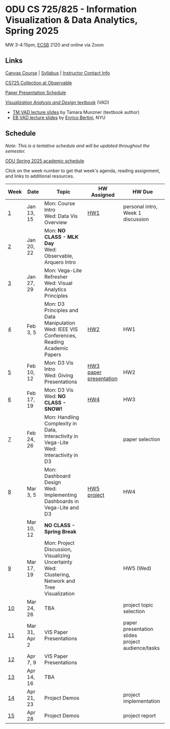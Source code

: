 # ODU CS 725/825 - Information Visualization & Data Analytics, Spring 2025

MW 3-4:15pm, [ECSB](https://odu.edu/life/buildings/buildings/ecsb) 2120 and online via Zoom

## Links

[Canvas Course](https://canvas.odu.edu/courses/177607) | [Syllabus](syllabus.md) | [Instructor Contact Info](https://canvas.odu.edu/courses/177607/pages/0-dot-2-%7C-meet-your-instructor)

[CS725 Collection at Observable](https://observablehq.com/collection/@oducs-vis/cs-725)

[Paper Presentation Schedule](https://canvas.odu.edu/courses/177607/pages/paper-presentation-schedule)

[*Visualization Analysis and Design* textbook](https://www.cs.ubc.ca/~tmm/vadbook/) (VAD)

* [TM VAD lecture slides](https://www.cs.ubc.ca/~tmm/talks.html#vadallslides) by Tamara Munzner (textbook author)
* [EB VAD lecture slides](http://bit.ly/lecture-slides-iv16) by [Enrico Bertini](http://enrico.bertini.io/), NYU

## Schedule

*Note: This is a tentative schedule and will be updated throughout the semester.*

[ODU Spring 2025 academic schedule](https://www.odu.edu/academics/calendar/spring)

Click on the week number to get that week's agenda, reading assignment, and links to additional resources.

|Week |Date|Topic|HW Assigned|HW Due|
|---|---|---|---|---|
|[1](agenda.md#week-1)|Jan 13, 15|Mon: Course Intro <br/>Wed: Data Vis Overview | [HW1](HW1-VegaLite.md) | personal intro, Week 1 discussion |
|[2](agenda.md#week-2)|Jan 20, 22|Mon: **NO CLASS - MLK Day**<br/>Wed: Observable, Arquero Intro | | |
|[3](agenda.md#week-3)|Jan 27, 29|Mon: Vega-Lite Refresher<br/>Wed: Visual Analytics Principles | |  |
|[4](agenda.md#week-4)|Feb 3,   5|Mon: D3 Principles and Data Manipulation<br/>Wed: IEEE VIS Conferences, Reading Academic Papers| [HW2](HW2-data.md) | HW1 |
|[5](agenda.md#week-5)|Feb 10, 12| Mon: D3 Vis Intro<br/>Wed: Giving Presentations | [HW3](HW3-scales.md)<br/>[paper presentation](presentation.md) | HW2 |
|[6](agenda.md#week-6)|Feb 17, 19| Mon: D3 Vis<br/>Wed: **NO CLASS - SNOW!** | [HW4](HW4-D3.md) |  HW3 |
|[7](agenda.md#week-7)|Feb 24, 26|Mon: Handling Complexity in Data, Interactivity in Vega-Lite<br/> Wed: Interactivity in D3|  | paper selection |
|[8](agenda.md#week-8)|Mar  3,  5|Mon: Dashboard Design<br/>Wed: Implementing Dashboards in Vega-Lite and D3 | [HW5](HW5-dashboard.md)<br/>[project](project.md) | HW4 |
||Mar 10, 12|**NO CLASS - Spring Break** | | |
|[9](agenda.md#week-9)|Mar 17, 19| Mon: Project Discussion, Visualizing Uncertainty<br/>Wed: Clustering, Network and Tree Visualization | | HW5 (Wed)|
|[10](agenda.md#week-10)|Mar 24, 26|TBA | |project topic selection |
|[11](agenda.md#week-11)|  Mar 31, Apr 2|VIS Paper Presentations| | paper presentation slides<br/>project audience/tasks  |
|[12](agenda.md#week-12)| Apr 7, 9|VIS Paper Presentations | | |
|[13](agenda.md#week-13)| Apr 14, 16|TBA| | |
|[14](agenda.md#week-14)| Apr 21, 23|Project Demos | | project implementation|
|[15](agenda.md#week-15)| Apr 28|Project Demos | | project report |
